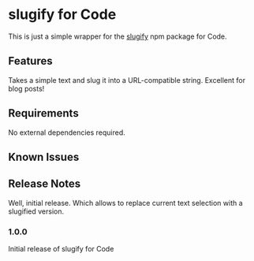 # slugify for Code

This is just a simple wrapper for the [slugify](https://github.com/simov/slugify) npm package for Code.

## Features

Takes a simple text and slug it into a URL-compatible string. Excellent for blog posts!

## Requirements

No external dependencies required.

## Known Issues



## Release Notes

Well, initial release. Which allows to replace current text selection with a slugified version.


### 1.0.0

Initial release of slugify for Code